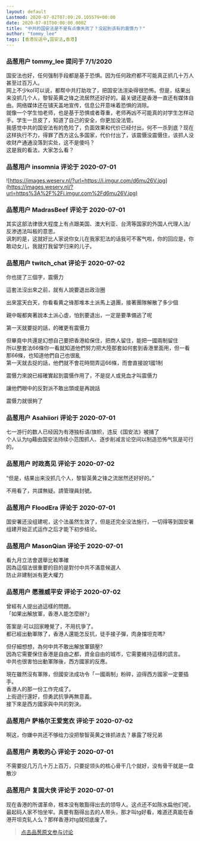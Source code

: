 ```yaml
---
layout: default
Lastmod: 2020-07-02T07:09:20.105579+00:00
date: 2020-07-01T00:00:00.000Z
title: "中共的国安法是不是有点像失败了？没起到该有的震慑力？"
author: "tommy_lee"
tags: [香港反送中,国安法,香港]
---
```



### 品葱用户 **tommy_lee** 提问于 7/1/2020
    
国安法也好，任何强制手段都是基于恐惧。因为任何政府都不可能真正抓几十万人甚至过百万人。  
网上不少kol可以说，都帮中共打助攻了，把国安法渲染得很恐怖。但是，结果出来没抓几个人，黎智英黄之锋之流居然还好好的。最关键还是香港一直还有媒体自由。网络媒体还在铺天盖地宣传，信息公开意味着恐惧的消除。  
就像一个学生怕老师，也是基于恐惧或者尊重，老师再凶不可能真的对学生怎样动手。学生一旦皮了，知道了自己的安全，你更加没法管。  
我感觉中共的国安法有的危险了，负面效果和代价已经付出，何不一杀到底？现在这样执行不力，得罪了西方这么多国家，代价付出了，该震慑没震慑住，该抓人没收财产通通没落到实处，这不是傻吗？  
这是我的看法，大家怎么看？
    
                

### 品葱用户 **insomnia** 评论于 2020-07-01
        
![https://images.weserv.nl/?url=https://i.imgur.com/d6mu26V.jpg](https://images.weserv.nl/?url=https%3A%2F%2Fi.imgur.com%2Fd6mu26V.jpg)
        
                

### 品葱用户 **MadrasBeef** 评论于 2020-07-01
        
其实这部法律很大程度上有点跟美国、澳大利亚、台湾等国家的外国人代理人法/反渗透法叫板的意思。  
讽刺的是，这就好比人家说你女儿在我家犯法的话我可不客气啦，你的回应是，你敢动女儿，我就打我留学归来的儿子。
        
                

### 品葱用户 **twitch_chat** 评论于 2020-07-02
        
你也提了三個字，震慑力  
  
這套法沒出來之前，就有人說要退出政治圈  
  
出來當天白天，你看看黄之锋那堆本土派馬上退團，接著團隊解散了多少個  
  
親中報都爽著說本土派心虛，怕到要退出，一定是要準備逃了呢  
  
第一天就要捉的話，的確更有震慑力  
  
但畢竟中共還是幻想自己要把香港給保住，把商人留住，能把一國兩制留住  
所以整套法66條你一看就知道他們努力把大陸那套如何套到香港里面用，但一看那66條，也知道他們自己也很亂  
第一天就去捉的話，他們就不會花時間弄這66條，而會直接說1國1制  
  
震慑力來說已經確實起到震慑作用了，不是捉人或見血才叫震慑力  
  
讓他們眼中的反對派不敢出頭或是再說話  
  
震慑力就很夠了
        
                

### 品葱用户 **Asahiiori** 评论于 2020-07-01
        
七一游行的数人已经因为有港独标语/旗帜，违反《国安法》被捕了  
个人认为tg藉由国安法持续小范围抓人、逐步削减言论空间以制造恐怖气氛是可行的。
        
                

### 品葱用户 **时政高见** 评论于 2020-07-02
        
“但是，结果出来没抓几个人，黎智英黄之锋之流居然还好好的。”  
  
不用看了，共諜無疑。請管理員封號。
        
                

### 品葱用户 **FloodEra** 评论于 2020-07-01
        
国安署还没组建呢，这个法虽然生效了，但是还完全没法施行，一切得等到国安署组建开始正式运作之后才能下初步结论。
        
                

### 品葱用户 **MasonQian** 评论于 2020-07-01
        
看九月立法會選舉比較準確  
因為這個法很重要的目的是對付中共不滿意候選人  
防止非建制派有更大權力
        
                

### 品葱用户 **愿雅威平安** 评论于 2020-07-02
        
曾經有人提出過這樣的問題。  
「如果出解放軍，香港人能怎麼辦?」  
  
答案是:可以回家睡覺了，不用抗爭了。  
都已經出動軍隊了，香港人還能怎反抗，徒手接子彈，肉身擋坦克嗎?  
  
但仔細想想，為何中共不敢出解放軍鎮壓?  
因為它需要保住香港是自由之都，資金自由的城市，它需要維持這樣的謊言。  
中共也很害怕出動軍隊後，西方國家的反應。  
  
現在雖然沒有軍隊，但國安法成功令「一國兩制」粉碎，迫得西方國家一定要插手。  
香港人的那一份工作完成了。  
上街遊行還好，但勇武抗爭再無意義。  
接下來是西方國家與中共的對決。
        
                

### 品葱用户 **萨格尔王爱宽衣** 评论于 2020-07-02
        
啊这，你嫌中共还不够给力没把黎智英黄之锋抓进去？暴露了呀兄弟
        
                

### 品葱用户 **勇敢的心** 评论于 2020-07-01
        
不需要捉几万几十万上百万，只要捉领头的核心骨干几个就好，没有骨干就是一盘散沙
        
                

### 品葱用户 **复国大侠** 评论于 2020-07-01
        
现在香港的所谓革命，根本没有敢豁得出去的领导人。这点还不如陈水扁他们呢，最起码人家不怕坐牢。真要有豁得出去的人带头，那才叫tg好看，难道还真能在香港开坦克轧人么？那样香港对tg就彻底废了。
        
                





> [点击品葱原文参与讨论](https://pincong.rocks/question/27950)

